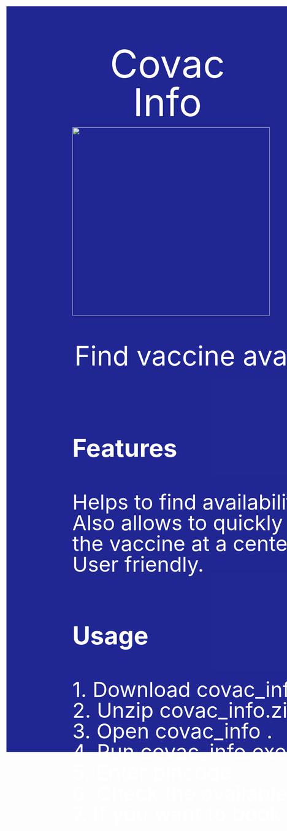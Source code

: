 <div style="width: 1920px; height: 1907px; padding-bottom: 34px; padding-left: 172px; padding-right: 190px; background-color: rgba(21, 27, 141, 0.95); display: inline-flex; flex-direction: column; align-items: flex-start; justify-content: flex-start;">
    <p style="width: 496px; height: 115px; font-size: 100px; line-height: 100%; text-align: center; color: white;">Covac Info</p>
    <div style="height: 16.33px;"/>
    <img style="width: 515px; height: 490px;" src="https://via.placeholder.com/515x490"/>
    <div style="height: 16.33px;"/>
    <p style="width: 1540px; height: 173px; font-size: 70px; line-height: 100%; text-align: center; color: white;">Find vaccine availability in India using pincode .</p>
    <div style="height: 16.33px;"/>
    <p style="width: 341px; height: 82px; font-size: 64px; font-weight: 700; line-height: 100%; color: white;">Features</p>
    <div style="height: 16.33px;"/>
    <p style="width: 1527px; height: 278px; font-size: 54px; line-height: 100%; color: white;">Helps to find availability of vaccine.
    <br/>Also allows to quickly open webpage to book the slot for the vaccine at a center.
    <br/>User friendly.</p>
    <div style="height: 16.33px;"/>
    <p style="width: 231px; height: 82px; font-size: 64px; font-weight: 700; line-height: 100%; color: white;">Usage </p>
    <div style="height: 16.33px;"/>
    <p style="width: 1527px; height: 555px; font-size: 54px; line-height: 100%; color: white;">1. Download covac_info.zip
    <br/>2. Unzip covac_info.zip .
    <br/>3. Open  covac_info .
    <br/>4. Run covac_info.exe file .
    <br/>5. Enter pincode .
    <br/>6.  Check the available slots.
    <br/>7. If you want to book the slot then enter Y or else enter N.</p>
</div>
